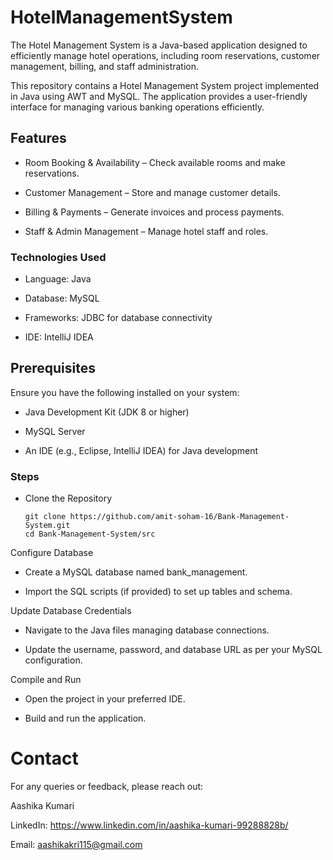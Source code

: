 # HotelManagementSystem

The Hotel Management System is a Java-based application designed to efficiently manage hotel operations, including room reservations, customer management, billing, and staff administration.

This repository contains a Hotel Management System project implemented in Java using AWT and MySQL. The application provides a user-friendly interface for managing various banking operations efficiently.


## Features

 * Room Booking & Availability – Check available rooms and make reservations.

 * Customer Management – Store and manage customer details.
 
 * Billing & Payments – Generate invoices and process payments.
 
 * Staff & Admin Management – Manage hotel staff and roles.


### Technologies Used

* Language: Java

* Database: MySQL 
 
* Frameworks: JDBC for database connectivity
 
* IDE: IntelliJ IDEA 


## Prerequisites
Ensure you have the following installed on your system:

* Java Development Kit (JDK 8 or higher)

* MySQL Server

* An IDE (e.g., Eclipse, IntelliJ IDEA) for Java development


### Steps
* Clone the Repository

    ```
    git clone https://github.com/amit-soham-16/Bank-Management-System.git
    cd Bank-Management-System/src
    ```



Configure Database

* Create a MySQL database named bank_management.

* Import the SQL scripts (if provided) to set up tables and schema.

Update Database Credentials

* Navigate to the Java files managing database connections.

* Update the username, password, and database URL as per your MySQL configuration.

Compile and Run

* Open the project in your preferred IDE.

* Build and run the application.

# Contact
For any queries or feedback, please reach out:

Aashika Kumari

LinkedIn: https://www.linkedin.com/in/aashika-kumari-99288828b/

Email: aashikakri115@gmail.com


